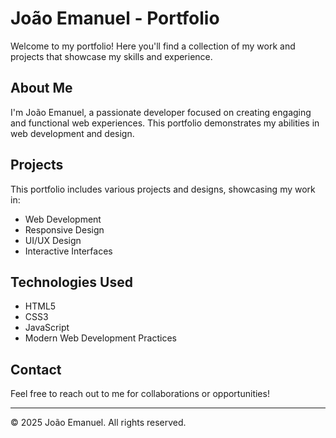# João Emanuel - Portfolio

Welcome to my portfolio! Here you'll find a collection of my work and projects that showcase my skills and experience.

## About Me

I'm João Emanuel, a passionate developer focused on creating engaging and functional web experiences. This portfolio demonstrates my abilities in web development and design.

## Projects

This portfolio includes various projects and designs, showcasing my work in:
- Web Development
- Responsive Design
- UI/UX Design
- Interactive Interfaces

## Technologies Used

- HTML5
- CSS3
- JavaScript
- Modern Web Development Practices

## Contact

Feel free to reach out to me for collaborations or opportunities!

---
© 2025 João Emanuel. All rights reserved.
